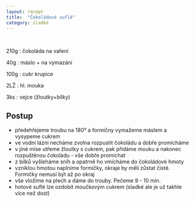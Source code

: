 ```yaml
---
layout: recept
title:  "Čokoládové suflé"
category: sladké
---
```


<br>

<div class="ingredience" markdown="1">

210g
: čokoláda na vaření

40g
: máslo + na vymazání

100g
: cukr krupice

2LŽ
: hl. mouka

3ks
: vejce (žloutky+bílky)

</div>

## Postup

<div class="postup" markdown="1">  

- předehřejeme troubu na 180° a formičny vymažeme máslem a vysypeme cukrem
- ve vodní lázni necháme zvolna rozpustit čokoládu a dobře promícháme
- v jiné míse utřeme žloutky s cukrem, pak přidáme mouku a nakonec rozpuštěnou čokoládu - vše dobře promíchat
- z bílků vyšleháme sníh a opatrně ho vmícháme do čokoládové hmoty
- vzniklou hmotou naplníme formičky, okraje by měli zůstat čisté. Formičky nemusí být až po okraj
- vše vložíme na plech a dáme do trouby. Pečeme 9 - 10 min.
- hotové suflé lze ozdobit moučkovým cukrem (sladké ale je už takhle více než dost)
     
</div>
